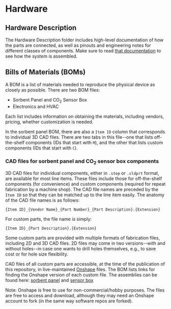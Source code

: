 # Hardware

## Hardware Description
The Hardware Description folder includes high-level documentation of how the parts are connected, as well as pinouts and engineering notes for different classes of components. Make sure to read [that documentation](HW%20Description/README.md) to see how the system is assembled. 

## Bills of Materials (BOMs)

A BOM is a list of materials needed to reproduce the physical device as closely as possible. There are two BOM files:

- Sorbent Panel and CO<sub>2</sub> Sensor Box
- Electronics and HVAC

Each list includes information on obtaining the materials, including vendors, pricing, whether customization is needed.

In the sorbent panel BOM, there are also a `Item ID` column that corresponds to individual 3D CAD files. There are two tabs in this file--one that lists off-the-shelf components (IDs that start with `M`), and the other that lists custom components (IDs that start with `C`).

### CAD files for sorbent panel and CO<sub>2</sub> sensor box components

3D CAD files for individual components, either in `.step` or `.sldprt` format, are available for most line items. These files include those for off-the-shelf components (for convenience) and custom components (required for repeat fabrication by a machine shop). The CAD file names are preceded by the `Item ID` so that they can be matched up to the line item easily. The anatomy of the CAD file names is as follows:

`{Item ID}_{Vendor Name}_{Part Number}_{Part Description}.{Extension}`

For custom parts, the file name is simply:

`{Item ID}_{Part Description}.{Extension}`

Some custom parts are provided with multiple formats of fabrication files, including 2D and 3D CAD files. 2D files may come in two versions--with and without holes--in case one wants to drill holes themselves, e.g., to save cost or for hole size flexibility.

CAD files of all custom parts are accessible, at the time of the publication of this repository, in live-maintained [Onshape](https://www.onshape.com/) files. The BOM lists links for finding the Onshape version of each custom file. The assemblies can be found here: [sorbent panel](https://cad.onshape.com/documents/3e513bed349fbe5dac3c2097/w/f4ba0cf31e493613401f5693/e/31d268d611fa49f66a7aafab?renderMode=0&uiState=66065e0af10d7d54a1518440) and [sensor box](https://cad.onshape.com/documents/c282863293f77fd9e75ee4bd/w/2c50dc42efc36e588e65a721/e/b7f233adbe17413331fabfa8?renderMode=0&uiState=66065e2f9a780059827ee09f)

Note: Onshape is free to use for non-commercial/hobby purposes. The files are free to access and download, although they may need an Onshape account to fork (in the same way software repos are forked).
